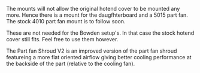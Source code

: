 The mounts will not allow the original hotend cover to be mounted any more. Hence there is a mount for the daugfhterboard and a 5015 part fan.
The stock 4010 part fan mount is to follow soon.


These are not needed for the Bowden setup's. In that case the stock hotend cover still fits. Feel free to use them however.

The Part fan Shroud V2 is an improved version of the part fan shroud featureing a more flat oriented airflow giving better cooling performance at the backside of the part (relative to the cooling fan).
